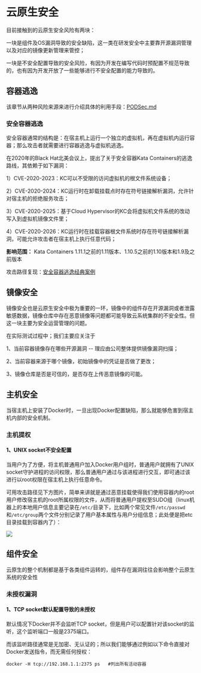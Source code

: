 # 云原生安全

目前接触到的云原生安全风险有两块：

一块是组件及OS漏洞导致的安全缺陷，这一类在研发安全中主要靠开源漏洞管理以及对应的镜像更新管理来管控；

一块是不安全配置导致的安全风险，有因为开发在编写代码时预配置不规范导致的，也有因为开发开放了一些能够进行不安全配置的能力导致的。

## 容器逃逸

该章节从两种风险来源来进行介绍具体的利用手段：[PODSec.md](PODSec.md)

### 安全容器逃逸

安全容器通常的结构是：在宿主机上运行一个独立的虚拟机，再在虚拟机内运行容器；那么攻击者就需要进行容器逃逸与虚拟机逃逸。

在2020年的Black Hat北美会议上，提出了关于安全容器Kata Containers的逃逸路线，其依赖于如下漏洞：

1）CVE-2020-2023：KC可以不受限的访问虚拟机的根文件系统设备；

2）CVE-2020-2024：KC运行时在卸载挂载点时存在符号链接解析漏洞，允许针对宿主机的拒绝服务攻击；

3）CVE-2020-2025：基于Cloud Hypervisor的KC会将虚拟机文件系统的改动写入到虚拟机镜像文件里；

4）CVE-2020-2026：KC运行时在挂载容器根文件系统时存在符号链接解析漏洞，可能允许攻击者在宿主机上执行任意代码；

**影响范围：** Kata Containers 1.11.1之前的1.11版本、1.10.5之前的1.10版本和1.9及之前版本

攻击路径复现：[安全容器逃逸经典案例](KCSec.md)

## 镜像安全

镜像安全也是云原生安全中极为重要的一环，镜像中的组件存在开源漏洞或者泄露敏感数据，镜像仓库中存在恶意镜像等问题都可能导致云系统集群的不安全性。但这一块主要为安全运营管理的问题。

在实际测试过程中；我们主要应关注于

1、当前容器镜像存在哪些开源漏洞 -- 理应由公司整体提供镜像漏洞扫描；

2、当前容器来源于哪个镜像，初始镜像中的凭证是否做了更改；

3、镜像仓库是否是可信的，是否存在上传恶意镜像的可能。

## 主机安全

当宿主机上安装了Docker时，一旦出现Docker配置缺陷，那么就能够危害到宿主机内部的安全机制。

### 主机提权

#### 1、UNIX socket不安全配置

当用户为了方便，将主机普通用户加入Docker用户组时，普通用户就拥有了UNIX socket守护进程的访问权限，那么普通用户通过与该进程进行交互，即可通过该进行以root权限在宿主机上执行任意命令。

可用攻击路径见下方图片，简单来讲就是通过恶意挂载使得我们使用容器内的root用户修改宿主机的root所属权限的文件，从而将普通用户提权至SUDO组（linux机器上的本地用户信息主要记录在`/etc/`目录下，比如两个常见文件`/etc/passwd`和`/etc/group`两个文件分别记录了用户基本属性与用户分组信息；此处便是把etc目录挂载到容器内了）：

![](https://takiobuff.oss-cn-hongkong.aliyuncs.com/image/294874.jpg)

## 组件安全

云原生的整个机制都是基于各类组件运转的，组件存在漏洞往往会影响整个云原生系统的安全性

### 未授权漏洞

#### 1、TCP socket默认配置导致的未授权

默认情况下Docker并不会监听TCP socket，但是用户可以配置针对该socket的监听，这个监听端口一般是2375端口。

而该监听路径通常是无加密、无认证的；所以我们能够通过例如以下命令直接对Docker发送指令，而无需任何授权：

```
docker -H tcp://192.168.1.1:2375 ps   #列出所有活动容器
```


